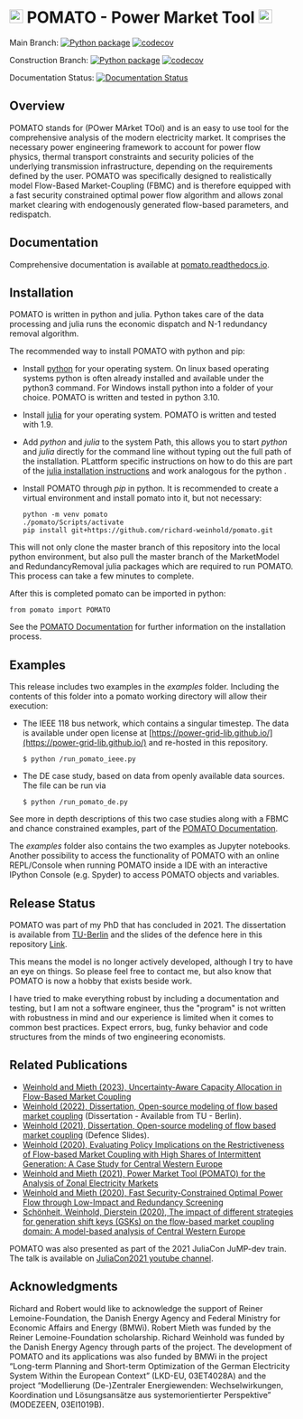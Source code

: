 <img  height="24" src="https://raw.githubusercontent.com/richard-weinhold/pomato/main/docs/_static/graphics/pomato_logo_small.png"> POMATO - Power Market Tool <img  height="24" src="https://raw.githubusercontent.com/richard-weinhold/pomato/main/docs/_static/graphics/pomato_logo_small.png">
=========================================================================================================================================================

Main Branch: [![Python package](https://github.com/richard-weinhold/pomato/actions/workflows/pomato_testing.yml/badge.svg?branch=main)](https://github.com/richard-weinhold/pomato/actions/workflows/pomato_testing.yml) [![codecov](https://codecov.io/gh/richard-weinhold/pomato/branch/main/graph/badge.svg?token=1K2PHOjJmC)](https://codecov.io/gh/richard-weinhold/pomato)


Construction Branch: [![Python package](https://github.com/richard-weinhold/pomato/actions/workflows/pomato_testing.yml/badge.svg?branch=construction)](https://github.com/richard-weinhold/pomato/actions/workflows/pomato_testing.yml) [![codecov](https://codecov.io/gh/richard-weinhold/pomato/branch/construction/graph/badge.svg?token=1K2PHOjJmC)](https://codecov.io/gh/richard-weinhold/pomato)


Documentation Status: [![Documentation Status](https://readthedocs.org/projects/pomato/badge/?version=latest)](https://pomato.readthedocs.io/en/latest/?badge=latest)

Overview
--------

POMATO stands for (POwer MArket TOol) and is an easy to use tool for the comprehensive
analysis of the modern electricity market. It comprises the necessary power
engineering framework to account for power flow physics, thermal transport
constraints and security policies of the underlying transmission
infrastructure, depending on the requirements defined by the user.
POMATO was specifically designed to realistically model Flow-Based
Market-Coupling (FBMC) and is therefore equipped with a fast security
constrained optimal power flow algorithm and allows zonal market clearing
with endogenously generated flow-based parameters, and redispatch.

Documentation
-------------

Comprehensive documentation is available at [pomato.readthedocs.io](https://pomato.readthedocs.io/).

Installation
------------

POMATO is written in python and julia. Python takes care of the data processing
and julia runs the economic dispatch and N-1 redundancy removal algorithm. 

The recommended way to install POMATO with python and pip:

  - Install [python](https://www.python.org/downloads/) for your operating system. On linux
    based operating systems python is often already installed and available under the python3
    command. For Windows install python into a folder of your choice. POMATO is written and tested
    in python 3.10. 
  
  - Install [julia](https://julialang.org/downloads/) for your operating system. POMATO is
    written and tested with 1.9. 

  - Add *python* and *julia* to the system Path, this allows you to start  *python* and *julia*
    directly for the command line without typing out the full path of the installation. PLattform
    specific instructions on how to do this are part of the [julia installation
    instructions](https://julialang.org/downloads/platform/) and work analogous for the python .  
  
  - Install POMATO through *pip* in python. It is recommended to create a virtual environment and
    install pomato into it, but not necessary:
        
        python -m venv pomato
        ./pomato/Scripts/activate
        pip install git+https://github.com/richard-weinhold/pomato.git


This will not only clone the master branch of this repository into the local python environment, but
also pull the master branch of the MarketModel and RedundancyRemoval julia packages which are
required to run POMATO. This process can take a few minutes to complete.

After this is completed pomato can be imported in python:

    from pomato import POMATO

See the [POMATO Documentation](https://pomato.readthedocs.io/en/latest/installation.html) for
further information on the installation process. 

Examples
--------
This release includes two examples in the *examples* folder. Including the contents of this folder
into a pomato working directory will allow their execution:

  - The IEEE 118 bus network, which contains a singular timestep. The data is available under 
    open license at [https://power-grid-lib.github.io/](https://power-grid-lib.github.io/) and re-hosted in this repository.

        $ python /run_pomato_ieee.py

  - The DE case study, based on data from openly available data sources. The file can be run via

        $ python /run_pomato_de.py

See more in depth descriptions of this two case studies along with a FBMC and chance constrained
examples, part of the [POMATO
Documentation](https://pomato.readthedocs.io/en/latest/running_pomato.html).

The *examples* folder also contains the two examples as Jupyter notebooks. Another possibility to
access the functionality of POMATO with an online REPL/Console when running POMATO inside a IDE with
an interactive IPython Console (e.g. Spyder) to access POMATO objects and variables.

Release Status
--------------

POMATO was part of my PhD that has concluded in 2021. The dissertation is available from
[TU-Berlin](https://depositonce.tu-berlin.de/items/d3b3a941-8c35-41b5-b404-f75034f971be) and the
slides of the defence here in this repository
[Link](https://github.com/richard-weinhold/pomato/blob/8f2da62856b84fa6b3132683b452e690b9cc4167/docs/_static/files/pomato_defence_plain_final.pdf). 

This means the model is no longer actively developed, although I try to have an eye on things. So
please feel free to contact me, but also know that POMATO is now a hobby that exists beside work. 

I have tried to make everything robust by including a documentation and testing, but I am not a
software engineer, thus the "program" is not written with robustness in mind and our experience is
limited when it comes to common best practices. Expect errors, bug, funky behavior and code
structures from the minds of two engineering economists.  

Related Publications
--------------------

- [Weinhold and Mieth (2023), Uncertainty-Aware Capacity Allocation in Flow-Based Market
  Coupling](https://ieeexplore.ieee.org/abstract/document/10094020)
- [Weinhold (2022), Dissertation, Open-source modeling of flow based market
  coupling](https://depositonce.tu-berlin.de/items/d3b3a941-8c35-41b5-b404-f75034f971be) (Dissertation - Available from TU - Berlin). 
- [Weinhold (2021), Dissertation, Open-source modeling of flow based market
  coupling](https://github.com/richard-weinhold/pomato/blob/8f2da62856b84fa6b3132683b452e690b9cc4167/docs/_static/files/pomato_defence_plain_final.pdf)
  (Defence Slides). 
- [Weinhold (2020), Evaluating Policy Implications on the Restrictiveness of Flow-based Market
  Coupling with High Shares of Intermittent Generation: A Case Study for Central Western
  Europe](https://arxiv.org/abs/2109.04940)
- [Weinhold and Mieth (2021), Power Market Tool (POMATO) for the Analysis of Zonal 
   Electricity Markets](https://www.sciencedirect.com/science/article/pii/S2352711021001394)
- [Weinhold and Mieth (2020), Fast Security-Constrained Optimal Power Flow through 
   Low-Impact and Redundancy Screening](https://ieeexplore.ieee.org/document/9094021)
- [Schönheit, Weinhold, Dierstein (2020), The impact of different strategies for generation shift
   keys (GSKs) on  the flow-based market coupling domain: A model-based analysis of Central Western
   Europe](https://www.sciencedirect.com/science/article/pii/S0306261919317544)


POMATO was also presented as part of the 2021 JuliaCon JuMP-dev train. The talk is available on
[JuliaCon2021 youtube channel](https://www.youtube.com/watch?v=n0wmYTm6Y64). 

Acknowledgments
---------------

Richard and Robert would like to acknowledge the support of Reiner Lemoine-Foundation, the Danish
Energy Agency and Federal Ministry for Economic Affairs and Energy (BMWi). Robert Mieth was funded
by the Reiner Lemoine-Foundation scholarship. Richard Weinhold was funded by the Danish Energy
Agency through parts of the project. The development of POMATO and its applications was also funded
by BMWi in the project “Long-term Planning and Short-term Optimization of the German Electricity
System Within the European Context” (LKD-EU, 03ET4028A) and the project “Modellierung (De-)Zentraler
Energiewenden: Wechselwirkungen, Koordination und Lösungsansätze aus systemorientierter Perspektive”
(MODEZEEN, 03EI1019B).



